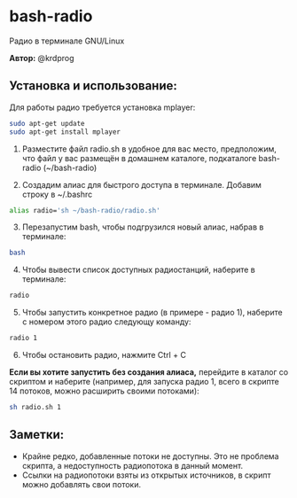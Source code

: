 # bash-radio
Радио в терминале GNU/Linux 

**Автор:** @krdprog

## Установка и использование:

Для работы радио требуется установка mplayer:

```bash
sudo apt-get update
sudo apt-get install mplayer
```

1. Разместите файл radio.sh в удобное для вас место, предположим, что файл у вас размещён в домашнем каталоге, подкаталоге bash-radio (~/bash-radio)

2. Создадим алиас для быстрого доступа в терминале. Добавим строку в ~/.bashrc

```bash
alias radio='sh ~/bash-radio/radio.sh'
```

3. Перезапустим bash, чтобы подгрузился новый алиас, набрав в терминале:

```bash
bash
```

4. Чтобы вывести список доступных радиостанций, наберите в терминале:

```bash
radio
```

5. Чтобы запустить конкретное радио (в примере - радио 1), наберите с номером этого радио следующу команду:

```bash
radio 1
```

6. Чтобы остановить радио, нажмите Ctrl + C

**Если вы хотите запустить без создания алиаса,** перейдите в каталог со скриптом и наберите (например, для запуска радио 1, всего в скрипте 14 потоков, можно расширить своими потоками):
```bash
sh radio.sh 1
```

## Заметки:

- Крайне редко, добавленные потоки не доступны. Это не проблема скрипта, а недоступность радиопотока в данный момент.
- Ссылки на радиопотоки взяты из открытых источников, в скрипт можно добавлять свои потоки.
